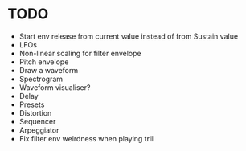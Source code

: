 # TODO

- Start env release from current value instead of from Sustain value
- LFOs
- Non-linear scaling for filter envelope
- Pitch envelope
- Draw a waveform
- Spectrogram
- Waveform visualiser?
- Delay
- Presets
- Distortion
- Sequencer
- Arpeggiator
- Fix filter env weirdness when playing trill
